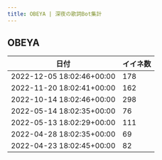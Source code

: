 ```yaml
---
title: OBEYA | 深夜の歌詞Bot集計
---
```

## OBEYA

|日付|イイネ数|
|-|-|
|2022-12-05 18:02:46+00:00|178|
|2022-11-20 18:02:41+00:00|162|
|2022-10-14 18:02:46+00:00|298|
|2022-05-14 18:02:35+00:00|76|
|2022-05-13 18:02:29+00:00|111|
|2022-04-28 18:02:35+00:00|69|
|2022-04-23 18:02:45+00:00|82|
